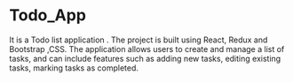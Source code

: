 # Todo_App
It is a Todo list application . The project is built using React, Redux and  Bootstrap ,CSS. The application allows users to create and manage a list of tasks, and can include features such as adding new tasks, editing existing tasks, marking tasks as completed.
